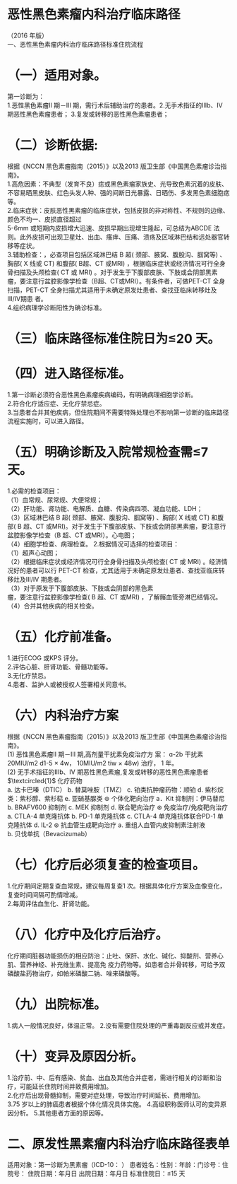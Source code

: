 # 恶性黑色素瘤内科治疗临床路径  
（2016 年版）  
一、恶性黑色素瘤内科治疗临床路径标准住院流程  
# （一）适用对象。  
第一诊断为：  
1.恶性黑色素瘤II 期－III 期，需行术后辅助治疗的患者。2.无手术指征的IIIb、IV 期恶性黑色素瘤患者； 3.复发或转移的恶性黑色素瘤患者；  
# （二）诊断依据:  
根据《NCCN 黑色素瘤指南（2015）》以及2013 版卫生部《中国黑色素瘤诊治指南》。  
1.高危因素：不典型（发育不良）痣或黑色素瘤家族史、光导致色素沉着的皮肤、不容易晒黑皮肤、红色头发人种、强的间断日光暴露、日晒伤、多发黑色素细胞痣等。  
2.临床症状：皮肤恶性黑素瘤的临床症状，包括皮损的非对称性、不规则的边缘、颜色不均一、皮损直径超过  
5-6mm 或短期内皮损增大迅速、皮损早期出现增生隆起，可总结为ABCDE 法则。此外皮损可出现卫星灶、出血、瘙痒、压痛、溃疡及区域淋巴结和远处器官转移等症状。  
3.辅助检查：，必查项目包括区域淋巴结 B 超( 颈部、腋窝、腹股沟、腘窝等) 、胸部( X 线或 CT) 和腹部( B超、CT 或MRI) ，根据临床症状或经济情况可行全身骨扫描及头颅检查( CT 或 MRI) 。对于发生于下腹部皮肤、下肢或会阴部黑素瘤，要注意行盆腔影像学检查（B超、CT或MRI）。有条件者，可做PET-CT 全身扫描，PET-CT 全身扫描尤其适用于未确定原发灶患者、查找亚临床转移灶及III/IV期患 者。  
4.组织病理学诊断阳性为确诊标准。  
# （三）临床路径标准住院日为≤20 天。  
# （四）进入路径标准。  
1.第一诊断必须符合恶性黑色素瘤疾病编码，有明确病理细胞学诊断。  
2.符合化疗适应症、无化疗禁忌症。  
3.当患者合并其他疾病，但住院期间不需要特殊处理也不影响第一诊断的临床路径流程实施时，可以进入路径。  
# （五）明确诊断及入院常规检查需≤7 天。  
1.必需的检查项目：  
（1）血常规、尿常规、大便常规；  
（2）肝功能、肾功能、电解质、血糖、传染病四项、凝血功能、LDH；  
（3）区域淋巴结 B 超( 颈部、腋窝、腹股沟、腘窝等) 、胸部( X 线或 CT) 和腹部( B 超、CT 或MRI)。对于发生于下腹部皮肤、下肢或会阴部黑素瘤，要注意行盆腔影像学检查（B 超、CT 或MRI）。心电图；  
（4）细胞学检查、病理检查。 2.根据情况可选择的检查项目：  
（1）超声心动图；  
（2）根据临床症状或经济情况可行全身骨扫描及头颅检查( CT 或 MRI) 。经济情况好的患者可以行 PET-CT 检查，尤其适用于未确定原发灶患者、查找亚临床转移灶及III/IV 期患者。  
（3）对于原发于下腹部皮肤、下肢或会阴部的黑色素  
瘤，要注意行盆腔影像学检查( B 超、CT 或MRI) ，了解髂血管旁淋巴结情况。  
（4）合并其他疾病的相关检查。  
# （五）化疗前准备。  
1.进行ECOG 或KPS 评分。  
2.评估心脏、肝肾功能、骨髓功能等。  
3.无化疗禁忌。  
4.患者、监护人或被授权人签署相关同意书。  
# （六）内科治疗方案  
根据《NCCN 黑色素瘤指南（2015）》以及2013 版卫生部《中国黑色素瘤诊治指南》。  
(1) 恶性黑色素瘤II 期－III 期,高剂量干扰素免疫治疗方 案： ɑ-2b 干扰素20MIU/m2 d1-5  ×  4w， 10MIU/m2 tiw  × 48w) 治疗， 1 年。  
(2) 无手术指征的IIIb、IV 期恶性黑色素瘤,复发或转移的恶性黑色素瘤患者  
$\textcircled{1}$ 化疗药物  
a. 达卡巴嗪（DTIC） b. 替莫唑胺（TMZ） c. 铂类抗肿瘤药物：顺铂  d. 紫杉烷类：紫杉醇、紫杉萜 e. 亚硝基脲类  $\circledcirc$  个体化靶向治疗  a．Kit 抑制剂：伊马替尼 b. BRAFV600 抑制剂 c. MEK 抑制剂 d. 联合靶向治疗 $\circledast$  免疫治疗/免疫靶向治疗  a. CTLA-4 单克隆抗体 b. PD-1 单克隆抗体 c. CTLA-4 单克隆抗体联合PD-1 单克隆抗体 d. IL-2  $\circledast$  抗血管生成靶向治疗  a. 重组人血管内皮抑制素注射液  
b. 贝伐单抗（Bevacizumab）  
# （七）化疗后必须复查的检查项目。  
1.化疗期间定期复查血常规，建议每周复查1 次。根据具体化疗方案及血像变化，复查时间间隔可酌情增减。  
2.每周评估血生化、肝肾功能。  
# （八）化疗中及化疗后治疗。  
化疗期间脏器功能损伤的相应防治：止吐、保肝、水化、碱化、抑酸剂、营养心肌、营养神经、补充维生素、提高免 疫力药物等。如患者合并骨转移，可给予双磷酸盐药物治疗，如帕米磷酸二钠、唑来磷酸等。  
# （九）出院标准。  
1.病人一般情况良好，体温正常。 2.没有需要住院处理的严重毒副反应或并发症。  
# （十）变异及原因分析。  
1.治疗前、中、后有感染、贫血、出血及其他合并症者，需进行相关的诊断和治疗，可能延长住院时间并致费用增加。  
2.化疗后出现骨髓抑制，需要对症处理，导致治疗时间延长、费用增加。  
3.75 岁以上的肺癌患者根据个体化情况具体实施。 4.高级职称医师认可的变异原因分析。 5.其他患者方面的原因等。  
# 二、原发性黑素瘤内科治疗临床路径表单  
适用对象：第一诊断为黑素瘤（ICD-10：  ） 患者姓名：性别：年龄：门诊号：住院号： 住院日期：年月日 出院日期：年月日  标准住院日：≤15 天  
